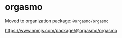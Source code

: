# orgasmo

Moved to organization package: `@orgasmo/orgasmo`

https://www.npmjs.com/package/@orgasmo/orgasmo
